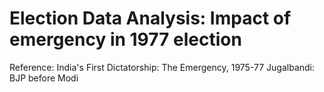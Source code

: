 # Election Data Analysis: Impact of emergency in 1977 election

Reference:
  India's First Dictatorship: The Emergency, 1975-77
  Jugalbandi: BJP before Modi
